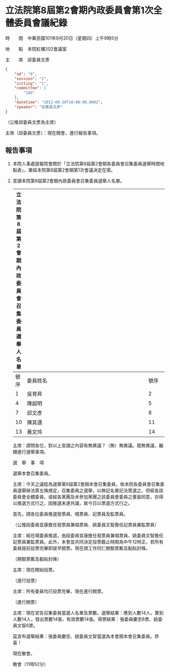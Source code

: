 # 立法院第8屆第2會期內政委員會第1次全體委員會議紀錄

時　　間　中華民國101年9月20日（星期四）上午9時5分

地　　點　本院紅樓202會議室

主　　席　邱委員文彥

```json
{
    "ad": "8",
    "session": "2",
    "sitting": "1",
    "committee": [
        "IAD"
    ],
    "datetime": "2012-09-20T10:00:00.000Z",
    "speaker": "邱委員文彥"
}

```


（公推邱委員文彥為主席）


主席（邱委員文彥）：現在開會，進行報告事項。


## 報告事項


1. 本院人事處提報院會關於「立法院第8屆第2會期各委員會召集委員選舉時間地點表」，業經本院第8屆第2會期第1次會議決定在案。

2. 宣讀本院第8屆第2會期內政委員會召集委員選舉人名單。

    

    | 立法院第8屆第2會期內政委員會召集委員選舉人名單 | 　　　　　　　　　　　　　　　　　　　　　　　 | 　　　　　　　　　　　　　　　　　　　　　　　 | 　　　　　　　　　　　　　　　　　　　　　　　 | 　　　　　　　　　　　　　　　　　　　　　　　 | 　　　　　　　　　　　　　　　　　　　　　　　
    | ---------------------------------------------- | -------- | ---- | -------- | ---- | --------
    |                                           號序 | 委員姓名 | 號序 | 委員姓名 | 號序 | 委員姓名
    |                                              1 |   吳育昇 |    2 |   張慶忠 |    3 |   紀國棟
    |                                              4 |   陳超明 |    5 |   江啟臣 |    6 |   徐欣瑩
    |                                              7 |   邱文彥 |    8 |   李俊俋 |    9 |   姚文智
    |                                             10 |   陳其邁 |   11 |   段宜康 |   12 |   張曉風
    |                                             13 |   黃文玲 |   14 | 高金素梅 | 　　　　　　　　　　　　　　　　　　　　　　　 | 　　　　　　　　　　　　　　　　　　　　　　　
    主席：請問各位，對以上宣讀之內容有無異議？（無）無異議。既無異議，繼續進行選舉事項。

    選　舉　事　項

    選舉本會召集委員。

    主席：今天之議程為選舉第8屆第2會期本會召集委員，依本院各委員會召集委員選舉辦法第五條規定，召集委員之選舉，以無記名單記法票選之。但經各該委員會全體委員，或經各黨團及未參加黨團之該委員會委員之書面同意，亦得以推選方式行之。因推選未達共識，故今日以票選方式行之。

    首先，請各位委員推選發票員、唱票員、記票員及監票員。

    （公推段委員宜康擔任發票員兼唱票員、姚委員文智擔任記票員兼監票員）

    主席：經在場委員推選，由段委員宜康擔任發票員兼唱票員、姚委員文智擔任記票員兼監票員。此外，本會並共同決定投票截止時間為中午12時正，若所有委員提前投票完畢即提早開票。現在請工作同仁開驗票匭及黏貼封條。

    （開驗票匭及黏貼封條）

    主席：現在開始投票。

    （進行投票）

    主席：所有委員均已投票完畢，現在進行開票。

    （進行開票）

    主席：現在宣告召集委員當選人名單及票數。選舉結果：應到人數14人，實到人數14人，發出票數14張，有效票數14張。得票結果：張委員慶忠8票、姚委員文智6票。

    茲宣布選舉結果：張委員慶忠、姚委員文智當選為本會期本會召集委員。恭喜！

    現在散會。

    散會（11時52分）

    


